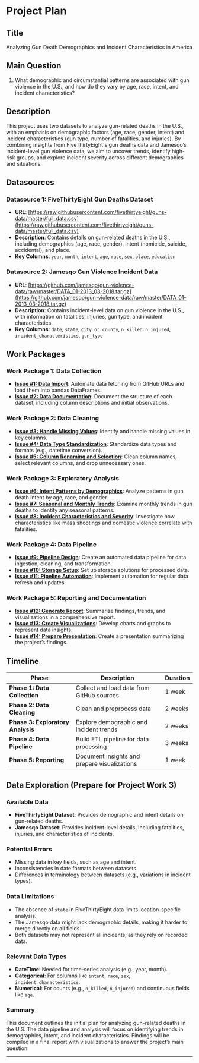 # Project Plan

## Title
Analyzing Gun Death Demographics and Incident Characteristics in America

## Main Question
1. What demographic and circumstantial patterns are associated with gun violence in the U.S., and how do they vary by age, race, intent, and incident characteristics?

## Description
This project uses two datasets to analyze gun-related deaths in the U.S., with an emphasis on demographic factors (age, race, gender, intent) and incident characteristics (gun type, number of fatalities, and injuries). By combining insights from FiveThirtyEight's gun deaths data and Jamesqo’s incident-level gun violence data, we aim to uncover trends, identify high-risk groups, and explore incident severity across different demographics and situations.

## Datasources

### Datasource 1: FiveThirtyEight Gun Deaths Dataset
- **URL**: [https://raw.githubusercontent.com/fivethirtyeight/guns-data/master/full_data.csv](https://raw.githubusercontent.com/fivethirtyeight/guns-data/master/full_data.csv)
- **Description**: Contains details on gun-related deaths in the U.S., including demographics (age, race, gender), intent (homicide, suicide, accidental), and place.
- **Key Columns**: `year`, `month`, `intent`, `age`, `race`, `sex`, `place`, `education`

### Datasource 2: Jamesqo Gun Violence Incident Data
- **URL**: [https://github.com/jamesqo/gun-violence-data/raw/master/DATA_01-2013_03-2018.tar.gz](https://github.com/jamesqo/gun-violence-data/raw/master/DATA_01-2013_03-2018.tar.gz)
- **Description**: Contains incident-level data on gun violence in the U.S., with information on fatalities, injuries, gun type, and incident characteristics.
- **Key Columns**: `date`, `state`, `city_or_county`, `n_killed`, `n_injured`, `incident_characteristics`, `gun_type`

## Work Packages

### Work Package 1: Data Collection
- [**Issue #1: Data Import**](https://github.com/your-repo/issues/1): Automate data fetching from GitHub URLs and load them into pandas DataFrames.
- [**Issue #2: Data Documentation**](https://github.com/your-repo/issues/2): Document the structure of each dataset, including column descriptions and initial observations.

### Work Package 2: Data Cleaning
- [**Issue #3: Handle Missing Values**](https://github.com/your-repo/issues/3): Identify and handle missing values in key columns.
- [**Issue #4: Data Type Standardization**](https://github.com/your-repo/issues/4): Standardize data types and formats (e.g., datetime conversion).
- [**Issue #5: Column Renaming and Selection**](https://github.com/your-repo/issues/5): Clean column names, select relevant columns, and drop unnecessary ones.

### Work Package 3: Exploratory Analysis
- [**Issue #6: Intent Patterns by Demographics**](https://github.com/your-repo/issues/6): Analyze patterns in gun death intent by age, race, and gender.
- [**Issue #7: Seasonal and Monthly Trends**](https://github.com/your-repo/issues/7): Examine monthly trends in gun deaths to identify any seasonal patterns.
- [**Issue #8: Incident Characteristics and Severity**](https://github.com/your-repo/issues/8): Investigate how characteristics like mass shootings and domestic violence correlate with fatalities.

### Work Package 4: Data Pipeline
- [**Issue #9: Pipeline Design**](https://github.com/your-repo/issues/9): Create an automated data pipeline for data ingestion, cleaning, and transformation.
- [**Issue #10: Storage Setup**](https://github.com/your-repo/issues/10): Set up storage solutions for processed data.
- [**Issue #11: Pipeline Automation**](https://github.com/your-repo/issues/11): Implement automation for regular data refresh and updates.

### Work Package 5: Reporting and Documentation
- [**Issue #12: Generate Report**](https://github.com/your-repo/issues/12): Summarize findings, trends, and visualizations in a comprehensive report.
- [**Issue #13: Create Visualizations**](https://github.com/your-repo/issues/13): Develop charts and graphs to represent data insights.
- [**Issue #14: Prepare Presentation**](https://github.com/your-repo/issues/14): Create a presentation summarizing the project’s findings.

## Timeline

| Phase                         | Description                                          | Duration    |
|-------------------------------|------------------------------------------------------|-------------|
| **Phase 1: Data Collection**  | Collect and load data from GitHub sources            | 1 week      |
| **Phase 2: Data Cleaning**    | Clean and preprocess data                            | 2 weeks     |
| **Phase 3: Exploratory Analysis** | Explore demographic and incident trends               | 2 weeks     |
| **Phase 4: Data Pipeline**    | Build ETL pipeline for data processing               | 3 weeks     |
| **Phase 5: Reporting**        | Document insights and prepare visualizations         | 1 week      |

## Data Exploration (Prepare for Project Work 3)

### Available Data
- **FiveThirtyEight Dataset**: Provides demographic and intent details on gun-related deaths.
- **Jamesqo Dataset**: Provides incident-level details, including fatalities, injuries, and characteristics of incidents.

### Potential Errors
- Missing data in key fields, such as age and intent.
- Inconsistencies in date formats between datasets.
- Differences in terminology between datasets (e.g., variations in incident types).

### Data Limitations
- The absence of `state` in FiveThirtyEight data limits location-specific analysis.
- The Jamesqo data might lack demographic details, making it harder to merge directly on all fields.
- Both datasets may not represent all incidents, as they rely on recorded data.

### Relevant Data Types
- **DateTime**: Needed for time-series analysis (e.g., year, month).
- **Categorical**: For columns like `intent`, `race`, `sex`, `incident_characteristics`.
- **Numerical**: For counts (e.g., `n_killed`, `n_injured`) and continuous fields like `age`.

### Summary
This document outlines the initial plan for analyzing gun-related deaths in the U.S. The data pipeline and analysis will focus on identifying trends in demographics, intent, and incident characteristics. Findings will be compiled in a final report with visualizations to answer the project’s main question.

---

